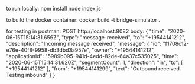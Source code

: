 to run locally:
npm install
node index.js

to build the docker container:
docker build -t bridge-simulator .


for testing in postman:
POST http://localhost:8082
body:
{
        "time": "2020-06-15T15:14:31.656Z",
        "type": "message-received",
        "to": "+19544141212",
        "description": "Incoming message received",
        "message": {
            "id": "f1708c12-e76e-40f8-9958-db3dbd3a957e",
            "owner": "+19544141212",
            "applicationId": "5989b095-941d-4edd-82de-64a37c535025",
            "time": "2020-06-15T15:14:31.620Z",
            "segmentCount": 1,
            "direction": "in",
            "to": [
                "+19544141212"
            ],
            "from": "+19544141299",
            "text": "Outbound received. Testing inbound"
        }
    }

